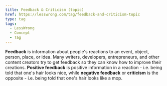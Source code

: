 ```yaml
---
title: Feedback & Criticism (topic)
href: https://lesswrong.com/tag/feedback-and-criticism-topic
type: tag
tags:
  - LessWrong
  - Concept
  - Tag
---
```


**Feedback** is information about people's reactions to an event, object, person, place, or idea. Many writers, developers, entrepreneurs, and other content creators try to get feedback so they can know how to improve their creations. **Positive feedback** is positive information in a reaction - i.e. being told that one's hair looks nice, while **negative feedback** or **criticism** is the opposite - i.e. being told that one's hair looks like a mop.